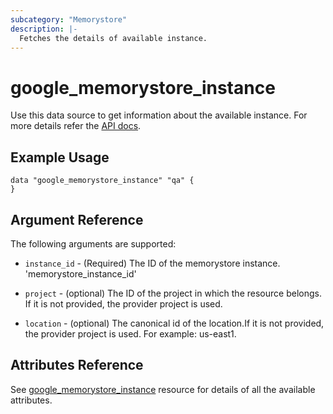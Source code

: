 ```yaml
---
subcategory: "Memorystore"
description: |-
  Fetches the details of available instance.
---
```


# google_memorystore_instance

Use this data source to get information about the available instance. For more details refer the [API docs](https://cloud.google.com/memorystore/docs/valkey/reference/rest/v1/projects.locations.instances).

## Example Usage


```hcl
data "google_memorystore_instance" "qa" {
}
```

## Argument Reference

The following arguments are supported:


* `instance_id` -
  (Required)
  The ID of the memorystore instance.
  'memorystore_instance_id'

* `project` - 
  (optional) 
  The ID of the project in which the resource belongs. If it is not provided, the provider project is used.

* `location` -
  (optional)
  The canonical id of the location.If it is not provided, the provider project is used. For example: us-east1.

## Attributes Reference

See [google_memorystore_instance](https://registry.terraform.io/providers/hashicorp/google/latest/docs/resources/memorystore_instance) resource for details of all the available attributes.
